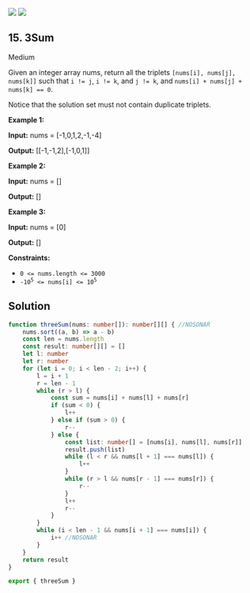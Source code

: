 [![](https://img.shields.io/github/stars/javadev/LeetCode-in-All?label=Stars&style=flat-square)](https://github.com/javadev/LeetCode-in-All)
[![](https://img.shields.io/github/forks/javadev/LeetCode-in-All?label=Fork%20me%20on%20GitHub%20&style=flat-square)](https://github.com/javadev/LeetCode-in-All/fork)

## 15\. 3Sum

Medium

Given an integer array nums, return all the triplets `[nums[i], nums[j], nums[k]]` such that `i != j`, `i != k`, and `j != k`, and `nums[i] + nums[j] + nums[k] == 0`.

Notice that the solution set must not contain duplicate triplets.

**Example 1:**

**Input:** nums = [-1,0,1,2,-1,-4]

**Output:** [[-1,-1,2],[-1,0,1]] 

**Example 2:**

**Input:** nums = []

**Output:** [] 

**Example 3:**

**Input:** nums = [0]

**Output:** [] 

**Constraints:**

*   `0 <= nums.length <= 3000`
*   <code>-10<sup>5</sup> <= nums[i] <= 10<sup>5</sup></code>

## Solution

```typescript
function threeSum(nums: number[]): number[][] { //NOSONAR
    nums.sort((a, b) => a - b)
    const len = nums.length
    const result: number[][] = []
    let l: number
    let r: number
    for (let i = 0; i < len - 2; i++) {
        l = i + 1
        r = len - 1
        while (r > l) {
            const sum = nums[i] + nums[l] + nums[r]
            if (sum < 0) {
                l++
            } else if (sum > 0) {
                r--
            } else {
                const list: number[] = [nums[i], nums[l], nums[r]]
                result.push(list)
                while (l < r && nums[l + 1] === nums[l]) {
                    l++
                }
                while (r > l && nums[r - 1] === nums[r]) {
                    r--
                }
                l++
                r--
            }
        }
        while (i < len - 1 && nums[i + 1] === nums[i]) {
            i++ //NOSONAR
        }
    }
    return result
}

export { threeSum }
```